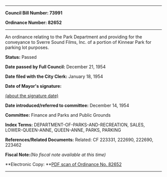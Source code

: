 

********

**Council Bill Number: 73991**
   
**Ordinance Number: 82652**
********

 An ordinance relating to the Park Department and providing for the conveyance to Sverre Sound Films, Inc. of a portion of Kinnear Park for parking lot purposes.

**Status:** Passed
   
**Date passed by Full Council:** December 21, 1954
   
**Date filed with the City Clerk:** January 18, 1954
   
**Date of Mayor's signature:**
   
[(about the signature date)](/~public/approvaldate.htm)
   
   
   
**Date introduced/referred to committee:** December 14, 1954
   
**Committee:** Finance and Parks and Public Grounds
   
   
**Index Terms:** DEPARTMENT-OF-PARKS-AND-RECREATION, SALES, LOWER-QUEEN-ANNE, QUEEN-ANNE, PARKS, PARKING

**References/Related Documents:** Related: CF 223331, 222690, 222690, 223462

**Fiscal Note:**_(No fiscal note available at this time)_

**Electronic Copy: **[PDF scan of Ordinance No. 82652](/~archives/Ordinances/Ord_82652.pdf)

********

